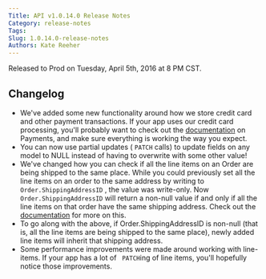 ```yaml
---
Title: API v1.0.14.0 Release Notes
Category: release-notes
Tags: 
Slug: 1.0.14.0-release-notes
Authors: Kate Reeher
---
```


Released to Prod on Tuesday, April 5th, 2016 at 8 PM CST.

## Changelog
- We've added some new functionality around how we store credit card and other payment transactions. If your app uses our credit card processing, you'll probably want to check out the [documentation](https://devcenter.ordercloud.io/docs#Payments) on Payments, and make sure everything is working the way you expect.
- You can now use partial updates ( ```PATCH``` calls) to update fields on any model to NULL instead of having to overwrite with some other value!
- We've changed how you can check if all the line items on an Order are being shipped to the same place. While you could previously set all the line items on an order to the same address by writing to ``` Order.ShippingAddressID``` , the value was write-only. Now ``` Order.ShippingAddressID```  will return a non-null value if and only if all the line items on that order have the same shipping address. Check out the [documentation](https://devcenter.ordercloud.io/docs#Orders_Update) for more on this.
- To go along with the above, if Order.ShippingAddressID is non-null (that is, all the line items are being shipped to the same place), newly added line items will inherit that shipping address. 
- Some performance improvements were made around working with line-items. If your app has a lot of ``` PATCH```ing  of line items, you'll hopefully notice those improvements.
